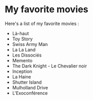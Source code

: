 # My favorite movies
Here's a list of my favorite movies :  
- Là-haut
- Toy Story
- Swiss Army Man
- La La Land
- Les Dissociés
- Memento
- The Dark Knight - Le Chevalier noir
- Inception
- La Haine
- Shutter Island
- Mulholland Drive
- L'Exoconférence